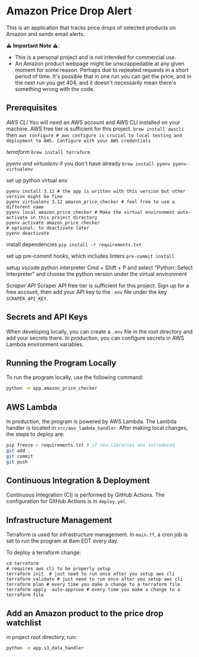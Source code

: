 # Amazon Price Drop Alert

This is an application that tracks price drops of selected products on Amazon and sends email alerts.

**⚠️ Important Note ⚠️**: 
* This is a personal project and is not intended for commercial use.
* An Amazon product webpage might be unscrappedable at any given moment for some reason. Perhaps due to repeated requests in a short period of time. It's possible that in one run you can get the price, and in the next run you get 404, and it doesn't necessarily mean there's something wrong with the code.

## Prerequisites

*AWS CLI*
You will need an AWS account and AWS CLI installed on your machine. AWS free tier is sufficient for this project.
`brew install awscli`
then
`aws configure # aws configure is crucial to local testing and deployment to AWS. Configure with your AWS credentials`

*terraform*
`brew install terraform`

*pyenv and virtualenv* if you don't have already
`brew install pyenv pyenv-virtualenv`

set up python virtual env
```
pyenv install 3.12 # the app is written with this version but other version might be fine
pyenv virtualenv 3.12 amazon_price_checker # feel free to use a different name
pyenv local amazon_price_checker # Make the virtual environment auto-activate in this project directory
pyenv activate amazon_price_checker
# optional: to deactivate later
pyenv deactivate
```

install dependencies
`pip install -r requirements.txt`

set up pre-commit hooks, which includes linters
`pre-commit install`

setup vscode python interpreter
Cmd + Shift + P and select "Python: Select Interpreter" and choose the python version under the virtual environment

*Scraper API*
Scraper API free tier is sufficient for this project. Sign up for a free account, then add your API key to the `.env` file under the key `SCRAPER_API_KEY`.

## Secrets and API Keys
When developing locally, you can create a `.env` file in the root directory and add your secrets there. 
In production, you can configure secrets in AWS Lambda environment variables.


## Running the Program Locally

To run the program locally, use the following command:
```sh
python -m app.amazon_price_checker
```

## AWS Lambda

In production, the program is powered by AWS Lambda. The Lambda handler is located in `src/aws_lambda_handler`.
After making local changes, the steps to deploy are:
```sh
pip freeze > requirements.txt # if new libraries are introduced
git add .
git commit
git push
```

## Continuous Integration & Deployment

Continuous Integration (CI) is performed by GitHub Actions. The configuration for GitHub Actions is in `deploy.yml`.


## Infrastructure Management

Terraform is used for infrastructure management. In `main.tf`, a cron job is set to run the program at 8am EDT every day.

To deploy a terraform change:
```
cd terraform
# requires aws cli to be properly setup
terraform init  # just need to run once after you setup aws cli
terraform validate # just need to run once after you setup aws cli
terraform plan # every time you make a change to a terraform file
terraform apply -auto-approve # every time you make a change to a terraform file
```

## Add an Amazon product to the price drop watchlist
in project root directory, run:
```sh
python -m app.s3_data_handler
```

